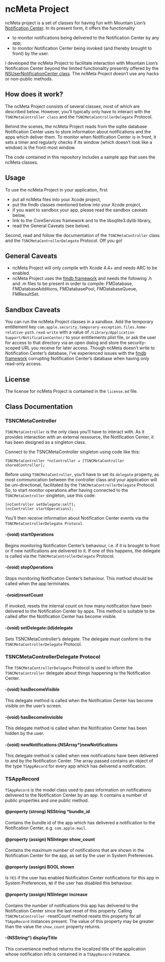# ncMeta Project

ncMeta project is a set of classes for having fun with Mountain Lion’s [Notification Center](http://www.apple.com/osx/whats-new/features.html#notification). In its present form, it offers the functionality

* to monitor notifications being delivered to the Notification Center by any app;
* to monitor Notification Center being invoked (and thereby brought to front) by the user.

I developed the ncMeta Project to facilitate interaction with Mountain Lion’s Notification Center beyond the limited functionality presently offered by the [NSUserNotificationCenter class](https://developer.apple.com/library/mac/#documentation/Foundation/Reference/NSUserNotificationCenter_Class/Reference/Reference.html). The ncMeta Project doesn’t use any hacks or non-public methods.

## How does it work? 

The ncMeta Project consists of several classes, most of which are described below. However, you’ll typically only have to interact with the `TSNCMetaController class` and the `TSNCMetaControllerDelegate` Protocol. 

Behind the scenes, the ncMeta Project reads from the sqlite database Notification Center uses to store information about notifications and the apps which deliver them. To monitor when Notification Center is in front, it sets a timer and regularly checks if its window (which doesn’t look like a window) is the front-most window.

The code contained in this repository includes a sample app that uses the ncMeta classes.

## Usage

To use the ncMeta Project in your application, first

* put all ncMeta files into your Xcode project,
* put the fmdb classes mentioned below into your Xcode project,
* if you want to sandbox your app, please read the sandbox caveats below, 
* link to the CoreServices framework and to the libsqlite3.dylib library,
* read the General Caveats (see below).

Second, read and follow the documentation of the `TSNCMetaController` class and the `TSNCMetaControllerDelegate` Protocol. Off you go!

## General Caveats

* ncMeta Project will only compile with Xcode 4.4+ and needs ARC to be enabled.
* ncMeta Project uses the [fmdb framework](https://github.com/ccgus/fmdb) and needs the following .h and .m files to be present in order to compile: FMDatabase, FMDatabaseAdditions, FMDatabasePool, FMDatabaseQueue, FMResultSet.

## Sandbox Caveats

You can run the ncMeta Project classes in a sandbox. Add the temporary entitlement key `com.apple.security.temporary-exception.files.home-relative-path.read-write` with a value of `/Library/Application Support/NotificationCenter/` to your entitlements plist file, or ask the user for access to that directory via an open dialog and store the security-scoped URL you receive for later access. Though ncMeta doesn’t write to Notification Center’s database, I’ve experienced issues with the [fmdb framework](https://github.com/ccgus/fmdb) corrupting Notification Center’s database when having only read-only access.

## License

The license for ncMeta Project is contained in the `license.md` file.

## Class Documentation

### TSNCMetaController

`TSNCMetaController` is the only class you’ll have to interact with. As it provides interaction with an external ressource, the Notification Center, it has been designed as a singleton class. 

Connect to the TSNCMetaController singleton using code like this:

	TSNCMetaController *ncController = [TSNCMetaController sharedController];

Before using `TSNCMetaController`, you’ll have to set its `delegate` property, as most communication between the controller class and your application will be uni-directional, facilitated by the `TSNCMetaControllerDelegate` Protocol. So, to start monitor operations after having connected to the `TSNCMetaController` singleton, use this code:

    [ncController setDelegate:self];
    [ncController startOperations];

You’ll then receive information about Notification Center events via the `TSNCMetaControllerDelegate Protocol`.

#### -(void) startOperations

Begins monitoring Notification Center’s behaviour, i.e. if it is brought to front or if new notifications are delivered to it. If one of this happens, the delegate is called via the `TSNCMetaControllerDelegate` Protocol.

#### -(void) stopOperations

Stops monitoring Notification Center’s behaviour. This method should be called when the app terminates.

#### -(void)resetCount

If invoked, resets the internal count on how many notification have been delivered to the Notification Center by apps. This method is suitable to be called after the Notification Center has become visible.

#### -(void) setDelegate:(id)delegate

Sets TSNCMetaController’s delegate. The delegate must conform to the `TSNCMetaControllerDelegate` Protocol.

### TSNCMetaControllerDelegate Protocol

The `TSNCMetaControllerDelegate` Protocol is used to inform the `TSNCMetaController` delegate about things happening to the Notification Center. 

#### -(void) hasBecomeVisible

This delegate method is called when the Notification Center has become visible on the user’s screen. 

#### -(void) hasBecomeInvisible

This delegate method is called when the Notification Center has been hidden by the user.

#### -(void) newNotifications:(NSArray*)newNotifications

This delegate method is called when new notifications have been delivered to and by the Notification Center. The array passed contains an object of the type `TSAppRecord` for every app which has delivered a notification.

### TSAppRecord

`TSAppRecord` is the model class used to pass information on notifications delivered to the Notification Center by an app. It contains a number of public properties and one public method.

#### @property (strong) NSString *bundle_id

Contains the bundle id of the app which has delivered a notification to the Notification Center, e.g. `com.apple.mail`.

#### @property (assign) NSInteger show_count

Contains the maximum number of notifications that are shown in the Notification Center for the app, as set by the user in System Preferences. 

#### @property (assign) BOOL shown

Is `YES` if the user has enabled Notification Center notifications for this app in System Preferences, `NO` if the user has disabled this behaviour.

#### @property (assign) NSInteger increase

Contains the number of notifications this app has delivered to the Notification Center since the last reset of this property. Calling `TSNCMetaController` -resetCount method resets this property for all `TSAppRecord` instances present. The value of this property may be greater than the value the `show_count` property returns.

#### -(NSString*) displayTitle

This convenience method returns the localized title of the application whose notification info is contained in a `TSAppRecord` instance.